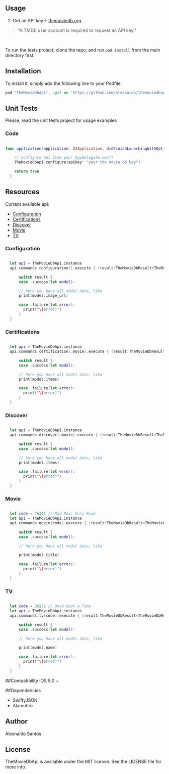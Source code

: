 ## Usage

1. Get an API key-> <a href="themoviedb.org">themoviedb.org</a>
<blockquote>
<p>"A TMDb user account is required to request an API key."</p>
</blockquote>
<br>

To run the tests project, clone the repo, and run `pod install` from the main directory first.

## Installation

To install it, simply add the following line to your Podfile:
```ruby
pod "TheMovieDbApi", :git => 'https://github.com/alexnaldo/themoviedbapi.git'
```

## Unit Tests

  Please, read the unit tests project for usage examples

### Code

```swift

func application(application: UIApplication, didFinishLaunchingWithOptions launchOptions: [NSObject: AnyObject]?) -> Bool {

    // configure api from your AppDelegate.swift
    TheMovieDbApi.configure(apiKey: "your the movie db key")

    return true
  }

```

## Resources

Current available api:
* [Configuration](#configuration)
* [Certifications](#certifications)
* [Discover](#discover)
* [Movie](#movie)
* [TV](#tv)

### Configuration

```swift

  let api = TheMovieDbApi.instance
  api.commands.configuration().execute { (result:TheMovieDbResult<TheMovieDbConfigurationModel>) in

      switch result {
      case .success(let model):

      // here you have all model data, like
      print(model.image_url)

      case .failure(let error):
        print("\(error)")
      }
  }

```

### Certifications

```swift

  let api = TheMovieDbApi.instance
  api.commands.certification(.movie).execute { (result:TheMovieDbResult<TheMovieDbCertificationListModel>) in

      switch result {
      case .success(let model):

      // here you have all model data, like
      print(model.items)

      case .failure(let error):
        print("\(error)")
      }
  }

```

### Discover

```swift

  let api = TheMovieDbApi.instance
  api.commands.discover(.movie).execute { (result:TheMovieDbResult<TheMovieDbDiscoverListModel>) in

      switch result {
      case .success(let model):

      // here you have all model data, like
      print(model.items)

      case .failure(let error):
        print("\(error)")
      }
  }

```

### Movie

```swift

  let code = 76341 // Mad Max: Fury Road
  let api = TheMovieDbApi.instance
  api.commands.movie(code).execute { (result:TheMovieDbResult<TheMovieDbMovieModel>) in

      switch result {
      case .success(let model):

      // here you have all model data, like

      print(model.title)

      case .failure(let error):
        print("\(error)")
      }
  }

```

### TV

```swift

  let code = 39272 // Once Upon a Time
  let api = TheMovieDbApi.instance
  api.commands.tv(code).execute { (result:TheMovieDbResult<TheMovieDbMovieModel>) in

      switch result {
      case .success(let model):

      // here you have all model data, like

      print(model.name)

      case .failure(let error):
        print("\(error)")
      }
  }

```

##Compatibility
iOS 9.0 +

##Dependencies
* SwiftyJSON
* Alamofire

## Author
Alexnaldo Santos

## License
TheMovieDbApi is available under the MIT license. See the LICENSE file for more info.
